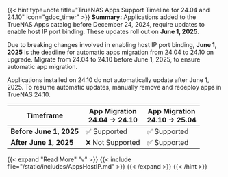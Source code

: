 &NewLine;

{{< hint type=note title="TrueNAS Apps Support Timeline for 24.04 and 24.10" icon="gdoc_timer" >}}
**Summary:**
Applications added to the TrueNAS Apps catalog before December 24, 2024, require updates to enable host IP port binding.
These updates roll out on **June 1, 2025**.

Due to breaking changes involved in enabling host IP port binding, **June 1, 2025** is the deadline for automatic apps migration from 24.04 to 24.10 on upgrade.
Migrate from 24.04 to 24.10 before June 1, 2025, to ensure automatic app migration.

Applications installed on 24.10 do not automatically update after June 1, 2025.
To resume automatic updates, manually remove and redeploy apps in TrueNAS 24.10.

<div class="no-highlight-table">
<table>
  <thead>
    <tr>
      <th>Timeframe</th>
      <th>App Migration <br> 24.04 → 24.10</th>
      <th>App Migration <br> 24.10 → 25.04</th>
    </tr>
  </thead>
  <tbody>
    <tr>
      <td><strong>Before June 1, 2025</strong></td>
      <td>✅ Supported</td>
      <td>✅ Supported</td>
    </tr>
    <tr>
      <td><strong>After June 1, 2025</strong></td>
      <td>❌ Not Supported</td>
      <td>✅ Supported</td>
    </tr>
  </tbody>
</table>
</div>

{{< expand "Read More" "v" >}}
{{< include file="/static/includes/AppsHostIP.md" >}}
{{< /expand >}}
{{< /hint >}}
